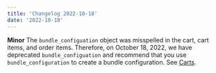 ```yaml
---
title: 'Changelog 2022-10-18'
date: '2022-10-18'
---
```

**Minor** The `bundle_configuation` object was misspelled in the cart, cart items, and order items. Therefore, on October 18, 2022, we have deprecated `bundle_configuation` and recommend that you use `bundle_configuration` to create a bundle configuration. See [Carts](/docs/commerce-cloud/carts/cart-items).
